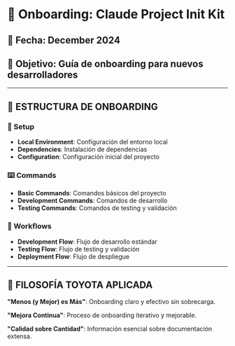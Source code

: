 # 🚀 Onboarding: Claude Project Init Kit

## 📅 **Fecha**: December 2024
## 🎯 **Objetivo**: Guía de onboarding para nuevos desarrolladores

---

## 📁 **ESTRUCTURA DE ONBOARDING**

### **🔧 Setup**
- **Local Environment**: Configuración del entorno local
- **Dependencies**: Instalación de dependencias
- **Configuration**: Configuración inicial del proyecto

### **⌨️ Commands**
- **Basic Commands**: Comandos básicos del proyecto
- **Development Commands**: Comandos de desarrollo
- **Testing Commands**: Comandos de testing y validación

### **🔄 Workflows**
- **Development Flow**: Flujo de desarrollo estándar
- **Testing Flow**: Flujo de testing y validación
- **Deployment Flow**: Flujo de despliegue

---

## 🚀 **FILOSOFÍA TOYOTA APLICADA**

**"Menos (y Mejor) es Más"**: Onboarding claro y efectivo sin sobrecarga.

**"Mejora Continua"**: Proceso de onboarding iterativo y mejorable.

**"Calidad sobre Cantidad"**: Información esencial sobre documentación extensa.
